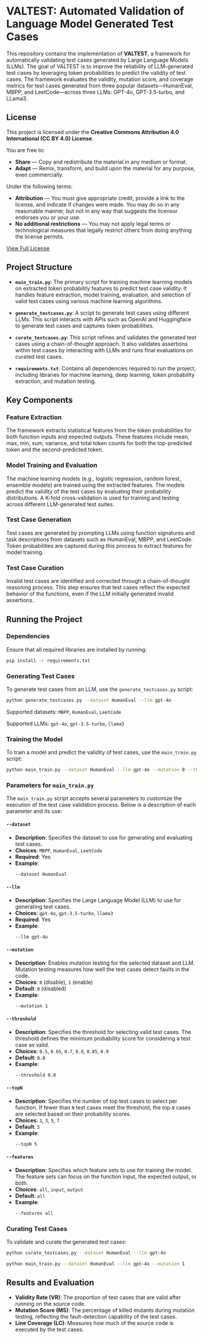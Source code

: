 # VALTEST: Automated Validation of Language Model Generated Test Cases

This repository contains the implementation of **VALTEST**, a framework for automatically validating test cases generated by Large Language Models (LLMs). The goal of VALTEST is to improve the reliability of LLM-generated test cases by leveraging token probabilities to predict the validity of test cases. The framework evaluates the validity, mutation score, and coverage metrics for test cases generated from three popular datasets—HumanEval, MBPP, and LeetCode—across three LLMs: GPT-4o, GPT-3.5-turbo, and LLama3.


## License

This project is licensed under the **Creative Commons Attribution 4.0 International (CC BY 4.0) License**.

You are free to:
- **Share** — Copy and redistribute the material in any medium or format.
- **Adapt** — Remix, transform, and build upon the material for any purpose, even commercially.

Under the following terms:
- **Attribution** — You must give appropriate credit, provide a link to the license, and indicate if changes were made. You may do so in any reasonable manner, but not in any way that suggests the licensor endorses you or your use.
- **No additional restrictions** — You may not apply legal terms or technological measures that legally restrict others from doing anything the license permits.

[View Full License](https://creativecommons.org/licenses/by/4.0/)


## Project Structure

- **`main_train.py`**: The primary script for training machine learning models on extracted token probability features to predict test case validity. It handles feature extraction, model training, evaluation, and selection of valid test cases using various machine learning algorithms.
  
- **`generate_testcases.py`**: A script to generate test cases using different LLMs. This script interacts with APIs such as OpenAI and Huggingface to generate test cases and captures token probabilities.
  
- **`curate_testcases.py`**: This script refines and validates the generated test cases using a chain-of-thought approach. It also validates assertions within test cases by interacting with LLMs and runs final evaluations on curated test cases.

- **`requirements.txt`**: Contains all dependencies required to run the project, including libraries for machine learning, deep learning, token probability extraction, and mutation testing.

## Key Components

### Feature Extraction
The framework extracts statistical features from the token probabilities for both function inputs and expected outputs. These features include mean, max, min, sum, variance, and total token counts for both the top-predicted token and the second-predicted token.

### Model Training and Evaluation
The machine learning models (e.g., logistic regression, random forest, ensemble models) are trained using the extracted features. The models predict the validity of the test cases by evaluating their probability distributions. A K-fold cross-validation is used for training and testing across different LLM-generated test suites.

### Test Case Generation
Test cases are generated by prompting LLMs using function signatures and task descriptions from datasets such as HumanEval, MBPP, and LeetCode. Token probabilities are captured during this process to extract features for model training.

### Test Case Curation
Invalid test cases are identified and corrected through a chain-of-thought reasoning process. This step ensures that test cases reflect the expected behavior of the functions, even if the LLM initially generated invalid assertions.

## Running the Project

### Dependencies
Ensure that all required libraries are installed by running:

```bash
pip install -r requirements.txt
```

### Generating Test Cases
To generate test cases from an LLM, use the `generate_testcases.py` script:

```bash
python generate_testcases.py --dataset HumanEval --llm gpt-4o
```

Supported datasets: `MBPP`, `HumanEval`, `LeetCode`

Supported LLMs: `gpt-4o`, `gpt-3.5-turbo`, `llama3`

### Training the Model
To train a model and predict the validity of test cases, use the `main_train.py` script:

```bash
python main_train.py --dataset HumanEval --llm gpt-4o --mutation 0 --threshold 0.8 --topN 5 --features all
```

### Parameters for `main_train.py`

The `main_train.py` script accepts several parameters to customize the execution of the test case validation process. Below is a description of each parameter and its use:

#### `--dataset`
- **Description**: Specifies the dataset to use for generating and evaluating test cases.
- **Choices**: `MBPP`, `HumanEval`, `LeetCode`
- **Required**: Yes
- **Example**: 
  ```bash
  --dataset HumanEval
  ```

#### `--llm`
- **Description**: Specifies the Large Language Model (LLM) to use for generating test cases.
- **Choices**: `gpt-4o`, `gpt-3.5-turbo`, `llama3`
- **Required**: Yes
- **Example**: 
  ```bash
  --llm gpt-4o
  ```

#### `--mutation`
- **Description**: Enables mutation testing for the selected dataset and LLM. Mutation testing measures how well the test cases detect faults in the code.
- **Choices**: `0` (disable), `1` (enable)
- **Default**: `0` (disabled)
- **Example**: 
  ```bash
  --mutation 1
  ```

#### `--threshold`
- **Description**: Specifies the threshold for selecting valid test cases. The threshold defines the minimum probability score for considering a test case as valid.
- **Choices**: `0.5`, `0.65`, `0.7`, `0.8`, `0.85`, `0.9`
- **Default**: `0.8`
- **Example**: 
  ```bash
  --threshold 0.8
  ```

#### `--topN`
- **Description**: Specifies the number of top test cases to select per function. If fewer than `N` test cases meet the threshold, the top `N` cases are selected based on their probability scores.
- **Choices**: `1`, `3`, `5`, `7`
- **Default**: `5`
- **Example**: 
  ```bash
  --topN 5
  ```

#### `--features`
- **Description**: Specifies which feature sets to use for training the model. The feature sets can focus on the function input, the expected output, or both.
- **Choices**: `all`, `input`, `output`
- **Default**: `all`
- **Example**: 
  ```bash
  --features all
  ```

### Curating Test Cases
To validate and curate the generated test cases:

```bash
python curate_testcases.py --dataset HumanEval --llm gpt-4o
```

```bash
python main_train.py --dataset HumanEval --llm gpt-4o --mutation 1
```

## Results and Evaluation

- **Validity Rate (VR)**: The proportion of test cases that are valid after running on the source code.
- **Mutation Score (MS)**: The percentage of killed mutants during mutation testing, reflecting the fault-detection capability of the test cases.
- **Line Coverage (LC)**: Measures how much of the source code is executed by the test cases.
